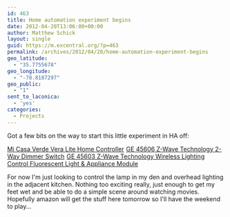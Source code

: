 ```yaml
---
id: 463
title: Home automation experiment begins
date: 2012-04-20T13:06:00+00:00
author: Matthew Schick
layout: single
guid: https://m.excentral.org/?p=463
permalink: /archives/2012/04/20/home-automation-experiment-begins
geo_latitude:
  - "35.7755678"
geo_longitude:
  - "-78.8187297"
geo_public:
  - "1"
sent_to_laconica:
  - 'yes'
categories:
  - Projects
---
```

Got a few bits on the way to start this little experiment in HA off:

<a href="http://www.amazon.com/gp/product/B006YWLXQI/ref=as_li_ss_tl?ie=UTF8&tag=excentral-20&linkCode=as2&camp=1789&creative=390957&creativeASIN=B006YWLXQI">Mi Casa Verde Vera Lite Home Controller</a><img src="http://www.assoc-amazon.com/e/ir?t=excentral-20&l=as2&o=1&a=B006YWLXQI" width="1" height="1" border="0" alt="" style="border:none !important; margin:0px !important;" />
<a href="http://www.amazon.com/gp/product/B0013V3C4Q/ref=as_li_ss_tl?ie=UTF8&tag=excentral-20&linkCode=as2&camp=1789&creative=390957&creativeASIN=B0013V3C4Q">GE 45606 Z-Wave Technology 2-Way Dimmer Switch</a><img src="http://www.assoc-amazon.com/e/ir?t=excentral-20&l=as2&o=1&a=B0013V3C4Q" width="1" height="1" border="0" alt="" style="border:none !important; margin:0px !important;" />
<a href="http://www.amazon.com/gp/product/B0013V58HU/ref=as_li_ss_tl?ie=UTF8&tag=excentral-20&linkCode=as2&camp=1789&creative=390957&creativeASIN=B0013V58HU">GE 45603 Z-Wave Technology Wireless Lighting Control Fluorescent Light & Appliance Module</a><img src="http://www.assoc-amazon.com/e/ir?t=excentral-20&l=as2&o=1&a=B0013V58HU" width="1" height="1" border="0" alt="" style="border:none !important; margin:0px !important;" />

For now I'm just looking to control the lamp in my den and overhead lighting in the adjacent kitchen. Nothing too exciting really, just enough to get my feet wet and be able to do a simple scene around watching movies. Hopefully amazon will get the stuff here tomorrow so I'll have the weekend to play... 